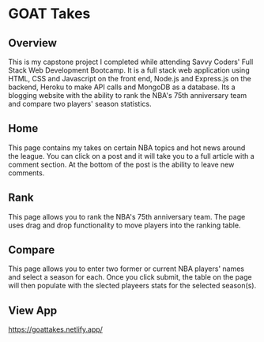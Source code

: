 # GOAT Takes

## Overview

This is my capstone project I completed while attending Savvy Coders' Full Stack Web Development Bootcamp. It is a full stack web application using HTML, CSS and Javascript on the front end, Node.js and Express.js on the backend, Heroku to make API calls and MongoDB as a database. Its a blogging website with the ability to rank the NBA's 75th anniversary team and compare two players' season statistics. 

## Home

This page contains my takes on certain NBA topics and hot news around the league. You can click on a post and it will take you to a full article with a comment section. At the bottom of the post is the ability to leave new comments.

## Rank

This page allows you to rank the NBA's 75th anniversary team. The page uses drag and drop functionality to move players into the ranking table. 

## Compare

This page allows you to enter two former or current NBA players' names and select a season for each. Once you click submit, the table on the page will then populate with the slected playeers stats for the selected season(s). 

## View App

https://goattakes.netlify.app/
